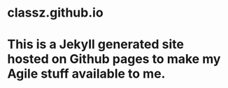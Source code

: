 # classz.github.io
# This is a Jekyll generated site hosted on Github pages to make my Agile stuff available to me.
